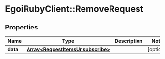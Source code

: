 # EgoiRubyClient::RemoveRequest

## Properties
Name | Type | Description | Notes
------------ | ------------- | ------------- | -------------
**data** | [**Array&lt;RequestItemsUnsubscribe&gt;**](RequestItemsUnsubscribe.md) |  | [optional] 


